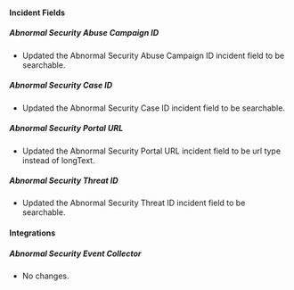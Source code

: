 #### Incident Fields

##### Abnormal Security Abuse Campaign ID

- Updated the Abnormal Security Abuse Campaign ID incident field to be searchable.

##### Abnormal Security Case ID

- Updated the Abnormal Security Case ID incident field to be searchable.

##### Abnormal Security Portal URL

- Updated the Abnormal Security Portal URL incident field to be url type instead of longText.

##### Abnormal Security Threat ID

- Updated the Abnormal Security Threat ID incident field to be searchable.

#### Integrations

##### Abnormal Security Event Collector

- No changes.

